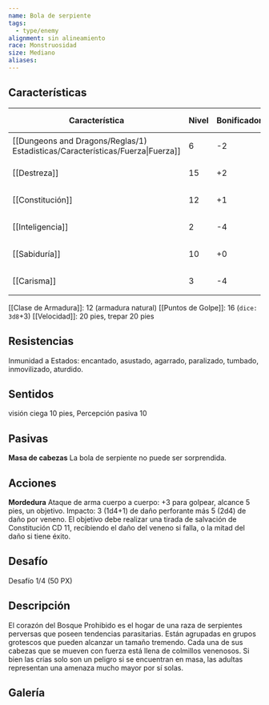 ```yaml
---
name: Bola de serpiente
tags:
  - type/enemy
alignment: sin alineamiento
race: Monstruosidad
size: Mediano
aliases:
---
```


## Características

| Característica                                                                 | Nivel | Bonificador | Lanzar dado      |
| ------------------------------------------------------------------------------ | ----- | ----------- | ---------------- |
| [[Dungeons and Dragons/Reglas/1) Estadisticas/Características/Fuerza\|Fuerza]] | 6     | -2          | `dice: 1d20 + 0` |
| [[Destreza]]                                                                   | 15    | +2          | `dice: 1d20 + 0` |
| [[Constitución]]                                                               | 12    | +1          | `dice: 1d20 + 0` |
| [[Inteligencia]]                                                               | 2     | -4          | `dice: 1d20 + 0` |
| [[Sabiduría]]                                                                  | 10    | +0          | `dice: 1d20 + 0` |
| [[Carisma]]                                                                    | 3     | -4          | `dice: 1d20 + 0` |

[[Clase de Armadura]]: 12 (armadura natural)
[[Puntos de Golpe]]: 16 (`dice: 3d8`+3)
[[Velocidad]]: 20 pies, trepar 20 pies

## Resistencias

Inmunidad a Estados: encantado, asustado, agarrado, paralizado, tumbado, inmovilizado, aturdido.

## Sentidos

visión ciega 10 pies, 
Percepción pasiva 10

## Pasivas

**Masa de cabezas**
La bola de serpiente no puede ser sorprendida.

## Acciones

**Mordedura**
Ataque de arma cuerpo a cuerpo: +3 para golpear, alcance 5 pies, un objetivo.
Impacto: 3 (1d4+1) de daño perforante más 5 (2d4) de daño por veneno. El objetivo debe realizar una tirada de salvación de Constitución CD 11, recibiendo el daño del veneno si falla, o la mitad del daño si tiene éxito.

## Desafío

Desafío 1/4 (50 PX)

## Descripción

El corazón del Bosque Prohibido es el hogar de una raza de serpientes perversas que poseen tendencias parasitarias.
Están agrupadas en grupos grotescos que pueden alcanzar un tamaño tremendo. Cada una de sus cabezas que se mueven con fuerza está llena de colmillos venenosos. Si bien las crías solo son un peligro si se encuentran en masa, las adultas representan una amenaza mucho mayor por sí solas.

## Galería

